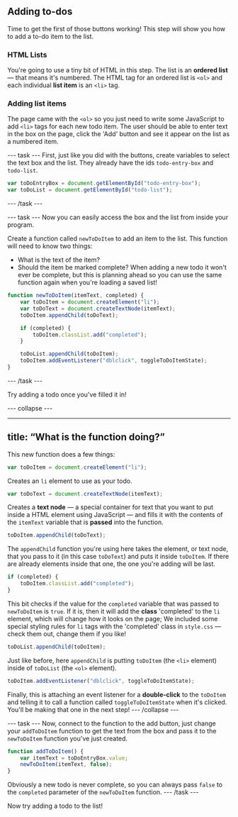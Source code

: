 ## Adding to-dos
Time to get the first of those buttons working! This step will show you how to add a to-do item to the list.

### HTML Lists
You're going to use a tiny bit of HTML in this step. The list is an **ordered list** — that means it's numbered. The HTML tag for an ordered list is `<ol>` and each individual **list item** is an `<li>` tag.

### Adding list items
 The page came with the `<ol>` so you just need to write some JavaScript to add `<li>` tags for each new todo item. The user should be able to enter text in the box on the page, click the 'Add' button and see it appear on the list as a numbered item.

--- task ---
First, just like you did with the buttons, create variables to select the text box and the list. They already have the ids `todo-entry-box` and `todo-list`.

```JavaScript
var toDoEntryBox = document.getElementById("todo-entry-box");
var toDoList = document.getElementById("todo-list");
```
--- /task ---

--- task ---
Now you can easily access the box and the list from inside your program.

Create a function called `newToDoItem` to add an item to the list. This function will need to know two things:
  - What is the text of the item?
  - Should the item be marked complete?
When adding a new todo it won't ever be complete, but this is planning ahead so you can use the same function again when you're loading a saved list!

```JavaScript
function newToDoItem(itemText, completed) {
    var toDoItem = document.createElement("li");
    var toDoText = document.createTextNode(itemText);
    toDoItem.appendChild(toDoText);

    if (completed) {
        toDoItem.classList.add("completed");
    }

    toDoList.appendChild(toDoItem);
    toDoItem.addEventListener("dblclick", toggleToDoItemState);
}
```

--- /task ---

Try adding a todo once you've filled it in!

--- collapse ---

---
title: “What is the function doing?”
---
This new function does a few things:
```JavaScript
var toDoItem = document.createElement("li");
```
Creates an `li` element to use as your todo.
```JavaScript
var toDoText = document.createTextNode(itemText);
```
Creates a **text node** — a special container for text that you want to put inside a HTML element using JavaScript — and fills it with the contents of the `itemText` variable that is **passed** into the function.
```JavaScript
toDoItem.appendChild(toDoText);
```
The `appendChild` function you're using here takes the element, or text node, that you pass to it (in this case `toDoText`) and puts it inside `toDoItem`. If there are already elements inside that one, the one you're adding will be last.
```JavaScript
if (completed) {
    toDoItem.classList.add("completed");
}
```
This bit checks if the value for the `completed` variable that was passed to `newToDoItem` is `true`. If it is, then it will add the **class** 'completed' to the `li` element, which will change how it looks on the page; We included some special styling rules for `li` tags with the 'completed' class in `style.css` — check them out, change them if you like!
```JavaScript
toDoList.appendChild(toDoItem);
```
Just like before, here `appendChild` is putting `toDoItem` (the `<li>` element) inside of `toDoList` (the `<ol>` element).
```JavaScript
toDoItem.addEventListener("dblclick", toggleToDoItemState);
```
Finally, this is attaching an event listener for a **double-click** to the `toDoItem` and telling it to call a function called `toggleToDoItemState` when it's clicked. You'll be making that one in the next step!
--- /collapse ---

--- task ---
Now, connect to the function to the add button, just change your `addToDoItem` function to get the text from the box and pass it to the `newToDoItem` function you've just created.

```JavaScript
function addToDoItem() {
    var itemText = toDoEntryBox.value;
    newToDoItem(itemText, false);
}
```
Obviously a new todo is never complete, so you can always pass `false` to the `completed` parameter of the `newToDoItem` function.
--- /task ---

Now try adding a todo to the list!